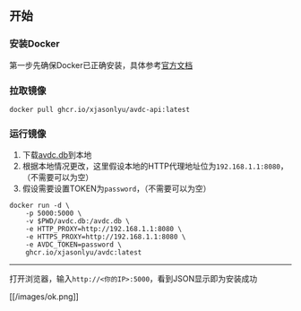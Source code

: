 ## 开始

### 安装Docker

第一步先确保Docker已正确安装，具体参考[官方文档](https://docs.docker.com/get-docker/)

### 拉取镜像

```
docker pull ghcr.io/xjasonlyu/avdc-api:latest
```

### 运行镜像

1. 下载[avdc.db](https://github.com/xjasonlyu/avdc-api/raw/main/avdc.db)到本地
2. 根据本地情况更改，这里假设本地的HTTP代理地址位为`192.168.1.1:8080`，（不需要可以为空）
3. 假设需要设置TOKEN为`password`，（不需要可以为空）

```
docker run -d \
    -p 5000:5000 \
    -v $PWD/avdc.db:/avdc.db \
    -e HTTP_PROXY=http://192.168.1.1:8080 \
    -e HTTPS_PROXY=http://192.168.1.1:8080 \
    -e AVDC_TOKEN=password \
    ghcr.io/xjasonlyu/avdc:latest
```

------

打开浏览器，输入`http://<你的IP>:5000`，看到JSON显示即为安装成功

[[/images/ok.png]]
